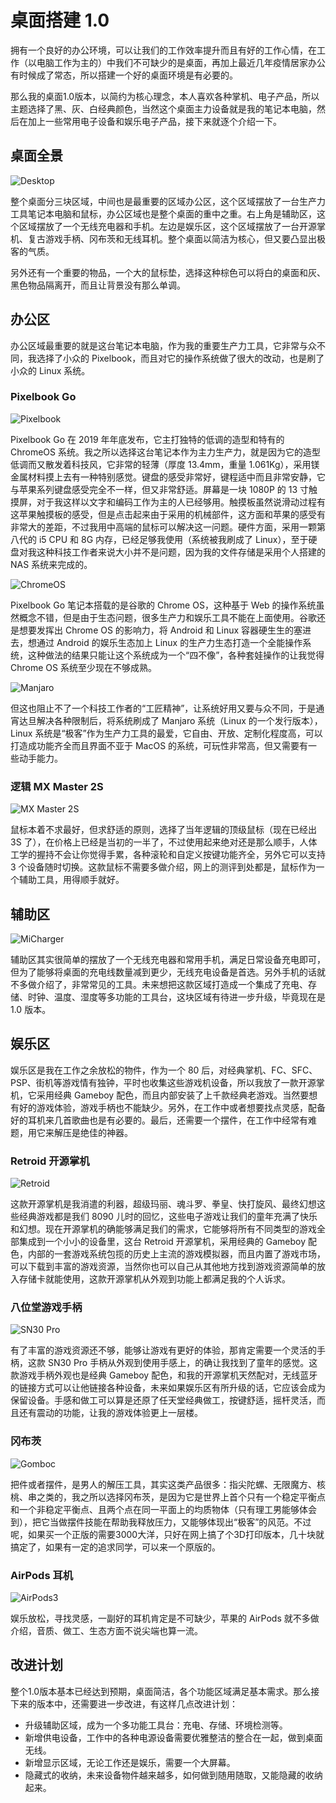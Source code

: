 # 桌面搭建 1.0

拥有一个良好的办公环境，可以让我们的工作效率提升而且有好的工作心情，在工作（以电脑工作为主的）中我们不可缺少的是桌面，再加上最近几年疫情居家办公有时候成了常态，所以搭建一个好的桌面环境是有必要的。

那么我的桌面1.0版本，以简约为核心理念，本人喜欢各种掌机、电子产品，所以主题选择了黑、灰、白经典颜色，当然这个桌面主力设备就是我的笔记本电脑，然后在加上一些常用电子设备和娱乐电子产品，接下来就逐个介绍一下。

## 桌面全景

![Desktop](../assets/desktop-1.0/desktop-01.jpg)

整个桌面分三块区域，中间也是最重要的区域办公区，这个区域摆放了一台生产力工具笔记本电脑和鼠标，办公区域也是整个桌面的重中之重。右上角是辅助区，这个区域摆放了一个无线充电器和手机。左边是娱乐区，这个区域摆放了一台开源掌机、复古游戏手柄、冈布茨和无线耳机。整个桌面以简洁为核心，但又要凸显出极客的气质。

另外还有一个重要的物品，一个大的鼠标垫，选择这种棕色可以将白的桌面和灰、黑色物品隔离开，而且让背景没有那么单调。

## 办公区

办公区域最重要的就是这台笔记本电脑，作为我的重要生产力工具，它非常与众不同，我选择了小众的 Pixelbook，而且对它的操作系统做了很大的改动，也是刷了小众的 Linux 系统。

### Pixelbook Go

![Pixelbook](../assets/desktop-1.0/pixelbook-01.jpg)

Pixelbook Go 在 2019 年年底发布，它主打独特的低调的造型和特有的 ChromeOS 系统。我之所以选择这台笔记本作为主力生产力，就是因为它的造型低调而又散发着科技风，它非常的轻薄（厚度 13.4mm，重量 1.061Kg），采用镁金属材料摸上去有一种特别感觉。键盘的感受非常好，键程适中而且非常安静，它与苹果系列键盘感受完全不一样，但又非常舒适。屏幕是一块 1080P 的 13 寸触摸屏，对于我这样以文字和编码工作为主的人已经够用。触摸板虽然说滑动过程有这苹果触摸板的感受，但是点击起来由于采用的机械部件，这方面和苹果的感受有非常大的差距，不过我用中高端的鼠标可以解决这一问题。硬件方面，采用一颗第八代的 i5 CPU 和 8G 内存，已经足够我使用（系统被我刷成了 Linux），至于硬盘对我这种科技工作者来说大小并不是问题，因为我的文件存储是采用个人搭建的 NAS 系统来完成的。

![ChromeOS](../assets/desktop-1.0/pixelbook-02.jpg)

Pixelbook Go 笔记本搭载的是谷歌的 Chrome OS，这种基于 Web 的操作系统虽然概念不错，但是由于生态问题，很多生产力和娱乐工具不能在上面使用。谷歌还是想要发挥出 Chrome OS 的影响力，将 Android 和 Linux 容器硬生生的塞进去，想通过 Android 的娱乐生态加上 Linux 的生产力生态打造一个全能操作系统，这种做法的结果只能让这个系统成为一个“四不像”，各种套娃操作的让我觉得 Chrome OS 系统至少现在不够成熟。

![Manjaro](../assets/desktop-1.0/manjaro-01.png)

但这也阻止不了一个科技工作者的“工匠精神”，让系统好用又要与众不同，于是通宵达旦解决各种限制后，将系统刷成了 Manjaro 系统（Linux 的一个发行版本），Linux 系统是“极客”作为生产力工具的最爱，它自由、开放、定制化程度高，可以打造成功能齐全而且界面不亚于 MacOS 的系统，可玩性非常高，但又需要有一些动手能力。

### 逻辑 MX Master 2S

![MX Master 2S](../assets/desktop-1.0/mx-master-2s.png)

鼠标本着不求最好，但求舒适的原则，选择了当年逻辑的顶级鼠标（现在已经出 3S 了），在价格上已经是当初的一半了，不过使用起来绝对还是那么顺手，人体工学的握持不会让你觉得手累，各种滚轮和自定义按键功能齐全，另外它可以支持 3 个设备随时切换。这款鼠标不需要多做介绍，网上的测评到处都是，鼠标作为一个辅助工具，用得顺手就好。

## 辅助区

![MiCharger](../assets/desktop-1.0/charger-01.jpg)

辅助区其实很简单的摆放了一个无线充电器和常用手机，满足日常设备充电即可，但为了能够将桌面的充电线数量减到更少，无线充电设备是首选。另外手机的话就不多做介绍了，非常常见的工具。未来想把这款区域打造成一个集成了充电、存储、时钟、温度、湿度等多功能的工具台，这块区域有待进一步升级，毕竟现在是 1.0 版本。

## 娱乐区

娱乐区是我在工作之余放松的物件，作为一个 80 后，对经典掌机、FC、SFC、PSP、街机等游戏情有独钟，平时也收集这些游戏机设备，所以我放了一款开源掌机，它采用经典 Gameboy 配色，而且内部安装了上千款经典老游戏。当然要想有好的游戏体验，游戏手柄也不能缺少。另外，在工作中或者想要找点灵感，配备好的耳机来几首歌曲也是有必要的。最后，还需要一个摆件，在工作中经常有难题，用它来解压是绝佳的神器。

### Retroid 开源掌机

![Retroid](../assets/desktop-1.0/retroid-01.jpeg)

这款开源掌机是我消遣的利器，超级玛丽、魂斗罗、拳皇、快打旋风、最终幻想这些经典游戏都是我们 8090 儿时的回忆，这些电子游戏让我们的童年充满了快乐和幻想。现在开源掌机的确能够满足我们的需求，它能够将所有不同类型的游戏全部集成到一个小小的设备里，这台 Retroid 开源掌机，采用经典的 Gameboy 配色，内部的一套游戏系统包揽的历史上主流的游戏模拟器，而且内置了游戏市场，可以下载到丰富的游戏资源，当然你也可以自己从其他地方找到游戏资源简单的放入存储卡就能使用，这款开源掌机从外观到功能上都满足我的个人诉求。

### 八位堂游戏手柄

![SN30 Pro](../assets/desktop-1.0/sn30pro-01.jpg)

有了丰富的游戏资源还不够，能够让游戏有更好的体验，那肯定需要一个灵活的手柄，这款 SN30 Pro 手柄从外观到使用手感上，的确让我找到了童年的感觉。这款游戏手柄外观也是经典 Gameboy 配色，和我的开源掌机天然配对，无线蓝牙的链接方式可以让他链接各种设备，未来如果娱乐区有所升级的话，它应该会成为保留设备。手感和做工可以算是还原了任天堂经典做工，按键舒适，摇杆灵活，而且还有震动的功能，让我的游戏体验更上一层楼。

### 冈布茨

![Gomboc](../assets/desktop-1.0/gomboc-01.jpeg)

把件或者摆件，是男人的解压工具，其实这类产品很多：指尖陀螺、无限魔方、核桃、串之类的，我之所以选择冈布茨，是因为它是世界上首个只有一个稳定平衡点和一个非稳定平衡点、且两个点在同一平面上的均质物体（只有理工男能够体会到），把它当做摆件技能在帮助我释放压力，又能够体现出“极客”的风范。不过呢，如果买一个正版的需要3000大洋，只好在网上搞了个3D打印版本，几十块就搞定了，如果有一定的追求同学，可以来一个原版的。

### AirPods 耳机

![AirPods3](../assets/desktop-1.0/airports3-01.jpg)

娱乐放松，寻找灵感，一副好的耳机肯定是不可缺少，苹果的 AirPods 就不多做介绍，音质、做工、生态方面不说尖端也算一流。

## 改进计划

整个1.0版本基本已经达到预期，桌面简洁，各个功能区域满足基本需求。那么接下来的版本中，还需要进一步改进，有这样几点改进计划：

* 升级辅助区域，成为一个多功能工具台：充电、存储、环境检测等。
* 新增供电设备，工作中的各种电源设备需要优雅整洁的整合在一起，做到桌面无线。
* 新增显示区域，无论工作还是娱乐，需要一个大屏幕。
* 隐藏式的收纳，未来设备物件越来越多，如何做到随用随取，又能隐藏的收纳起来。